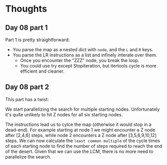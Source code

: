 # Thoughts

## Day 08 part 1

Part 1 is pretty straightforward:

- You parse the map as a nested dict with `node`, and the `L` and `R` keys.
- You parse the LR instructions as a list and infinely interate over them.
  - Once you encounter the "ZZZ" node, you break the loop.
  - You could use try except Stopiteration, but itertools cycle is more efficient and cleaner.

## Day 08 part 2

This part has a twist:

We start parallelizing the search for multiple starting nodes. Unfortunately it's quite unlikely to hit Z nodes for all six starting nodes.

The instructions lead us to cylce the map (otherwise it would stop in a dead-end). For example starting at node 1 we might encounter a Z node after [2,4,6] steps, while node 2 encounters a Z node after [3,5,6,9,10,12] steps. We can now calculate the `least common multiple` of the cycle times of each starting node to find the number of steps required to reach the end of the desert. Given that we can use the LCM, there is no more need to parallelize the search.
